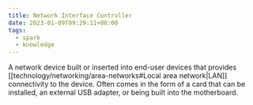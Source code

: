 ```yaml
---
title: Network Interface Controller
date: 2023-01-09T09:29:11+08:00
tags:
  - spark
  - knowledge
---
```


A network device built or inserted into end-user devices that provides [[technology/networking/area-networks#Local area network|LAN]] connectivity to the device. Often comes in the form of a card that can be installed, an external USB adapter, or being built into the motherboard.
